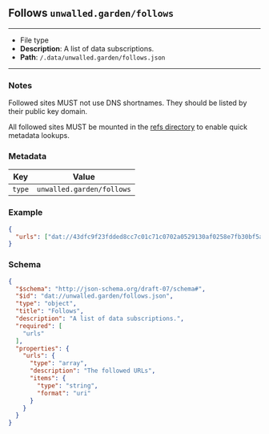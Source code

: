 ## Follows `unwalled.garden/follows`

---

 - File type
 - **Description**: A list of data subscriptions.
 - **Path**: `/.data/unwalled.garden/follows.json`

---

### Notes

Followed sites MUST not use DNS shortnames. They should be listed by their public key domain.

All followed sites MUST be mounted in the [refs directory](/dir/refs) to enable quick metadata lookups.

### Metadata

|Key|Value|
|-|-|
|`type`|`unwalled.garden/follows`|

### Example

```json
{
  "urls": ["dat://43dfc9f23fdded8cc7c01c71c0702a0529130af0258e7fb30bf5a0a3f73d69b3"]
}
```

### Schema

```json
{
  "$schema": "http://json-schema.org/draft-07/schema#",
  "$id": "dat://unwalled.garden/follows.json",
  "type": "object",
  "title": "Follows",
  "description": "A list of data subscriptions.",
  "required": [
    "urls"
  ],
  "properties": {
    "urls": {
      "type": "array",
      "description": "The followed URLs",
      "items": {
        "type": "string",
        "format": "uri"
      }
    }
  }
}
```